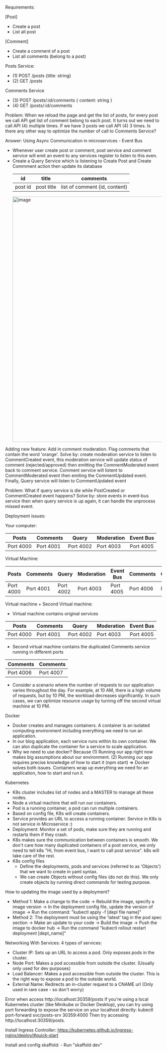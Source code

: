 Requirements:

[Post]
- Create a post
- List all post

[Comment]
- Create a comment of a post
- List all comments (belong to a post)

Posts Service:
- (1) POST /posts {title: string}
- (2) GET  /posts

Comments Service
- (3) POST /posts/:id/comments { content: string }
- (4) GET  /posts/:id/comments

Problem: When we reload the page and get the list of posts, for every post we call API get list of comment belong to each post.
It turns out we need to call API (4) multiple times. If we have 3 posts we call API (4) 3 times. Is there any other way to optimize the number of call to Comments Service?

Answer: Using Async Communication in microservices - Event Bus
- Whenever user create post or comment, post service and comment service will emit an event to any services register to listen to this even.
- Create a Query Service which is listening to Create Post and Create Commment action then update its database
    <table>
        <thead>
            <tr>
                <th>id</th>
                <th>title</th>
                <th>comments</th>
            </tr>
        </thead>
        <tbody>
            <tr>
                <td>post id</td>
                <td>post title</td>
                <td>list of comment {id, content}</td>
            </tr>
        </tbody>
    </table>
  <img width="789" alt="image" src="https://github.com/user-attachments/assets/17209670-5d02-41d4-b455-924d9536883d">

Adding new feature: Add in comment moderation. Flag comments that contain the word 'orange'.
Solve by: create moderation service to listen to CommentCreated event, this moderation service will update status of comment (rejected/approved) then emitting the CommentModerated event back to comment service. 
Comment service will listent to CommentModerated event then emiting the CommentUpdated event.
Finally, Query service will listen to CommentUpdated event

Problem: What if query service is die while PostCreated or CommentCreated event happens?
Solve by: store events in event-bus service then when query service is up again, it can handle the unprocess missed event.

Deployment issues:

Your computer:

<table>
    <thead>
        <tr>
            <th>Posts</th>
            <th>Comments</th>
            <th>Query</th>
            <th>Moderation</th>
            <th>Event Bus</th>
        </tr>
    </thead>
    <tbody>
        <tr>
            <td>Port 4000</td>
            <td>Port 4001</td>
            <td>Port 4002</td>
            <td>Port 4003</td>
            <td>Port 4005</td>
        </tr>
    </tbody>
</table>

Virtual Machine:

<table>
    <thead>
        <tr>
            <th>Posts</th>
            <th>Comments</th>
            <th>Query</th>
            <th>Moderation</th>
            <th>Event Bus</th>
            <th>Comments</th>
            <th>Comments</th>
        </tr>
    </thead>
    <tbody>
        <tr>
            <td>Port 4000</td>
            <td>Port 4001</td>
            <td>Port 4002</td>
            <td>Port 4003</td>
            <td>Port 4005</td>
            <td>Port 4006</td>
            <td>Port 4007</td>
        </tr>
    </tbody>
</table>


Virtual machine + Second Virtual machine:
- Virtual machine contains original services
<table>
    <thead>
        <tr>
            <th>Posts</th>
            <th>Comments</th>
            <th>Query</th>
            <th>Moderation</th>
            <th>Event Bus</th>
        </tr>
    </thead>
    <tbody>
        <tr>
            <td>Port 4000</td>
            <td>Port 4001</td>
            <td>Port 4002</td>
            <td>Port 4003</td>
            <td>Port 4005</td>
        </tr>
    </tbody>
</table>

- Second virtual machine contains the duplicated Comments service running in different ports
<table>
    <thead>
        <tr>
            <th>Comments</th>
            <th>Comments</th>
        </tr>
    </thead>
    <tbody>
        <tr>
            <td>Port 4006</td>
            <td>Port 4007</td>
        </tr>
    </tbody>
</table>

- Consider a scenario where the number of requests to our application varies throughout the day. For example, at 10 AM, there is a high volume of requests, but by 10 PM, the workload decreases significantly. In such cases, we can optimize resource usage by turning off the second virtual machine at 10 PM.

Docker
- Docker creates and manages containers. A container is an isolated computing environment including everything we need to run an application.
- In our blog application, each service runs within its own container. We can also duplicate the container for a service to scale application.
- Why we need to use docker?
Because (1) Running our app right now makes big assumptions about our environment. (2) Running our app requires precise knowledge of how to start it (npm start) => Docker solves both issues. Containers wrap up everything we need for an application, how to start and run it.

Kubernetes 
- K8s cluster includes list of nodes and a MASTER to manage all these nodes.
- Node a virtual machine that will run our containers.
- Pod is a running container, a pod can run multiple containers.
- Based on config file, K8s will create containers.
- Service provides an URL to access a running container.
Service in K8s is not service in Microservice :)
- Deployment: Monitor a set of pods, make sure they are running and restarts them if they crash.
- K8s makes sure the communication between containers is smooth. We don't care how many duplicated containers of a post service, we only need to tell k8s "Hi, from event bus, I want to call post service". k8s will take care of the rest.
- K8s config files
    + Define the deployments, pods and services (referred to as 'Objects') that we want to create in yaml syntax.
    + We can create Objects without config files (do not do this). We only create objects by running direct commands for testing purpose.

How to updating the image used by a deployment?
- Method 1: Make a change to the code -> Rebuild the image, specify a image version -> In the deployment config file, update the version of image -> Run the command: "kubectl apply -f [depl file name]"
- Method 2: The deployment must be using the 'latest' tag in the pod spec section -> Make an update to your code -> Build the image -> Push the image to docker hub -> Run the command "kubectl rollout restart deployment [dept_name]"

Networking With Services: 
4 types of services:
- Cluster IP: Sets up an URL to access a pod. Only exposes pods in the cluster.
- Node Port: Makes a pod accessible from outside the cluster. (Usually only used for dev purposes)
- Load Balancer: Makes a pod accessible from outside the cluster. This is the right way to expose a pod to the outside world.
- External Name: Redirects an in-cluster request to a CNAME url (Only used in rare case - so don't worry)

Error when access http://localhost:30359/posts
If you're using a local Kubernetes cluster (like Minikube or Docker Desktop), you can try using port forwarding to expose the service on your localhost directly: kubectl port-forward svc/posts-srv 30359:4000
Then try accessing http://localhost:30359/posts.


Install Ingress Controller: https://kubernetes.github.io/ingress-nginx/deploy/#quick-start

Install and config skaffold:
    - Run "skaffold dev"